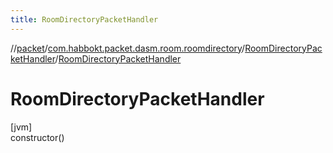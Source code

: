 ```yaml
---
title: RoomDirectoryPacketHandler
---
```

//[packet](../../../index.html)/[com.habbokt.packet.dasm.room.roomdirectory](../index.html)/[RoomDirectoryPacketHandler](index.html)/[RoomDirectoryPacketHandler](-room-directory-packet-handler.html)



# RoomDirectoryPacketHandler



[jvm]\
constructor()




